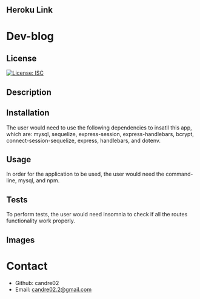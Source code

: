 ## Heroku Link


# Dev-blog

## License
[![License: ISC](https://img.shields.io/badge/License-ISC-blue.svg)](https://opensource.org/licenses/ISC)

## Description
<!-- This application allows the user to create, read, update, and delete (CRUD) on the related material routes. -->

## Installation
The user would need to use the following dependencies to insatll this app, which are: mysql, sequelize, express-session, express-handlebars, bcrypt, connect-session-sequelize, express, handlebars, and dotenv.

## Usage
In order for the application to be used, the user would need the command-line, mysql, and npm.

## Tests
To perform tests, the user would need insomnia to check if all the routes functionality work properly.

## Images



# Contact
* Github: candre02
* Email: candre02.2@gmail.com
